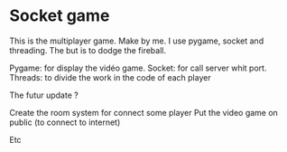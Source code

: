 # Socket game

This is the multiplayer game.
Make by me.
I use pygame, socket and threading.
The but is to dodge the fireball.

Pygame: for display the vidéo game.
Socket: for call server whit port.
Threads: to divide the work in the code of each player

The futur update ?

Create the room system for connect some player
Put the video game on public (to connect to internet)

Etc
